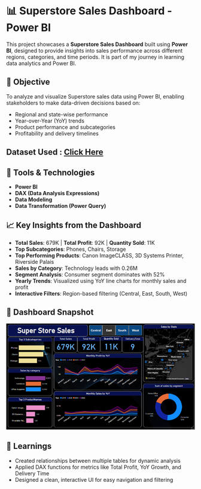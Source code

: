 # 📊 Superstore Sales Dashboard - Power BI

This project showcases a **Superstore Sales Dashboard** built using **Power BI**, designed to provide insights into sales performance across different regions, categories, and time periods. It is part of my journey in learning data analytics and Power BI.

## 📌 Objective

To analyze and visualize Superstore sales data using Power BI, enabling stakeholders to make data-driven decisions based on:

- Regional and state-wise performance
- Year-over-Year (YoY) trends
- Product performance and subcategories
- Profitability and delivery timelines

##  Dataset Used : <a href="https://github.com/Francis-145/SuperStore-Dashboard/blob/main/Orders.xlsx">Click Here </a>

## 🔧 Tools & Technologies

- **Power BI**
- **DAX (Data Analysis Expressions)**
- **Data Modeling**
- **Data Transformation (Power Query)**

## 📈 Key Insights from the Dashboard

- **Total Sales**: 679K | **Total Profit**: 92K | **Quantity Sold**: 11K
- **Top Subcategories**: Phones, Chairs, Storage
- **Top Performing Products**: Canon ImageCLASS, 3D Systems Printer, Riverside Palais
- **Sales by Category**: Technology leads with 0.26M
- **Segment Analysis**: Consumer segment dominates with 52%
- **Yearly Trends**: Visualized using YoY line charts for monthly sales and profit
- **Interactive Filters**: Region-based filtering (Central, East, South, West)

## 📸 Dashboard Snapshot

![Superstore Sales Dashboard](SuperStore_Final_DB.png)

## 🧠 Learnings

- Created relationships between multiple tables for dynamic analysis
- Applied DAX functions for metrics like Total Profit, YoY Growth, and Delivery Time
- Designed a clean, interactive UI for easy navigation and filtering


